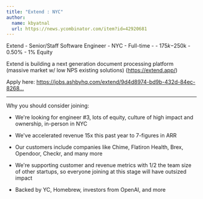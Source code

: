 ```yaml
---
title: "Extend : NYC"
author:
  name: kbyatnal
  url: https://news.ycombinator.com/item?id=42920681
---
```

Extend - Senior&#x2F;Staff Software Engineer - NYC - Full-time - - $175k-$250k - 0.50% - 1% Equity

Extend is building a next generation document processing platform (massive market w&#x2F; low NPS existing solutions) (<a href="https:&#x2F;&#x2F;extend.app&#x2F;">https:&#x2F;&#x2F;extend.app&#x2F;</a>)

Apply here: <a href="https:&#x2F;&#x2F;jobs.ashbyhq.com&#x2F;extend&#x2F;9d4d8974-bd9b-432d-84ec-8268e5a8ed37" rel="nofollow">https:&#x2F;&#x2F;jobs.ashbyhq.com&#x2F;extend&#x2F;9d4d8974-bd9b-432d-84ec-8268...</a>

--------

Why you should consider joining:

- We&#x27;re looking for engineer #3, lots of equity, culture of high impact and ownership, in-person in NYC

- We&#x27;ve accelerated revenue 15x this past year to 7-figures in ARR

- Our customers include companies like Chime, Flatiron Health, Brex, Opendoor, Checkr, and many more

- We&#x27;re supporting customer and revenue metrics with 1&#x2F;2 the team size of other startups, so everyone joining at this stage will have outsized impact

- Backed by YC, Homebrew, investors from OpenAI, and more
<JobApplication />
